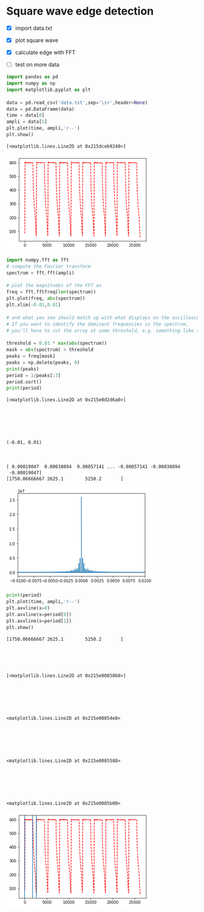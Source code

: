 # Square wave edge detection
 - [X] import data.txt
 - [X] plot square wave
 - [X] calculate edge with FFT
 - [ ] test on more data


```python
import pandas as pd
import numpy as np
import matplotlib.pyplot as plt

data = pd.read_csv('data.txt',sep='\s+',header=None)
data = pd.DataFrame(data)
time = data[0]
ampli = data[1]
plt.plot(time, ampli,'r--')
plt.show()
```




    [<matplotlib.lines.Line2D at 0x215dceb9240>]




![png](output_1_1.png)



```python
import numpy.fft as fft
# compute the Fourier transform
spectrum = fft.fft(ampli)

# plot the magnitudes of the FFT as
freq = fft.fftfreq(len(spectrum))
plt.plot(freq, abs(spectrum))
plt.xlim(-0.01,0.01)

# and what you see should match up with what displays on the oscilloscope.
# If you want to identify the dominant frequencies in the spectrum, 
# you'll have to cut the array at some threshold, e.g. something like this:

threshold = 0.01 * max(abs(spectrum))
mask = abs(spectrum) > threshold
peaks = freq[mask]
peaks = np.delete(peaks, 0)
print(peaks)
period = 1/peaks[:3]
period.sort()
print(period)
```




    [<matplotlib.lines.Line2D at 0x215e0d2d6a0>]






    (-0.01, 0.01)



    [ 0.00019047  0.00038094  0.00057141 ... -0.00057141 -0.00038094
     -0.00019047]
    [1750.06666667 2625.1        5250.2       ]
    


![png](output_2_3.png)



```python
print(period)
plt.plot(time, ampli,'r--')
plt.axvline(x=0)
plt.axvline(x=period[0])
plt.axvline(x=period[1])
plt.show()

```

    [1750.06666667 2625.1        5250.2       ]
    




    [<matplotlib.lines.Line2D at 0x215e00850b8>]






    <matplotlib.lines.Line2D at 0x215e00854e0>






    <matplotlib.lines.Line2D at 0x215e0085588>






    <matplotlib.lines.Line2D at 0x215e0085b00>




![png](output_3_5.png)

